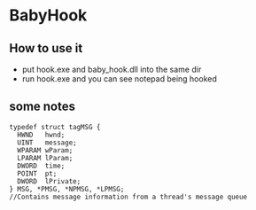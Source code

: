 # BabyHook
## How to use it
- put hook.exe and baby_hook.dll into the same dir
- run hook.exe and you can see notepad being hooked
## some notes
```
typedef struct tagMSG {
  HWND   hwnd;
  UINT   message;
  WPARAM wParam;
  LPARAM lParam;
  DWORD  time;
  POINT  pt;
  DWORD  lPrivate;
} MSG, *PMSG, *NPMSG, *LPMSG;
//Contains message information from a thread's message queue
```
